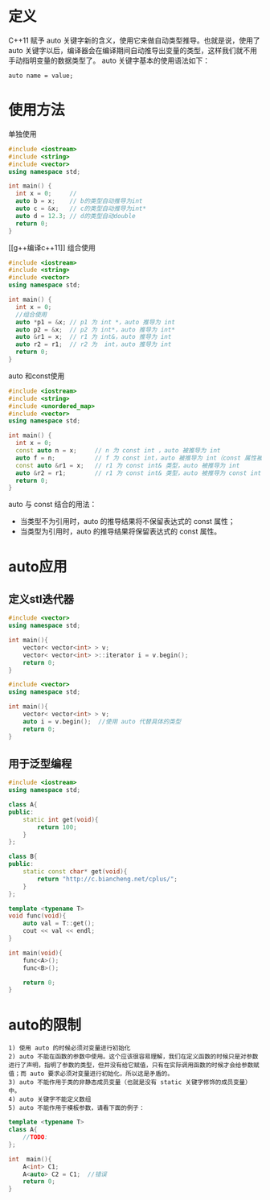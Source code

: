 # 定义
C++11 赋予 auto 关键字新的含义，使用它来做自动类型推导。也就是说，使用了 auto 关键字以后，编译器会在编译期间自动推导出变量的类型，这样我们就不用手动指明变量的数据类型了。
auto 关键字基本的使用语法如下：

`auto name = value;`
# 使用方法

单独使用
```cpp
#include <iostream>
#include <string>
#include <vector>
using namespace std;

int main() {
  int x = 0;     //
  auto b = x;    // b的类型自动推导为int
  auto c = &x;   // c的类型自动推导为int*
  auto d = 12.3; // d的类型自动double
  return 0;
}
```
[[g++编译c++11]]
组合使用
```cpp
#include <iostream>
#include <string>
#include <vector>
using namespace std;

int main() {
  int x = 0;   
  //组合使用
  auto *p1 = &x; // p1 为 int *，auto 推导为 int
  auto p2 = &x;  // p2 为 int*，auto 推导为 int*
  auto &r1 = x;  // r1 为 int&，auto 推导为 int
  auto r2 = r1;  // r2 为  int，auto 推导为 int
  return 0;
}
```

auto 和const使用
```cpp
#include <iostream>
#include <string>
#include <unordered_map>
#include <vector>
using namespace std;

int main() {
  int x = 0;
  const auto n = x;     // n 为 const int ，auto 被推导为 int
  auto f = n;           // f 为 const int，auto 被推导为 int（const 属性被抛弃）
  const auto &r1 = x;   // r1 为 const int& 类型，auto 被推导为 int
  auto &r2 = r1;        // r1 为 const int& 类型，auto 被推导为 const int 类型
  return 0;
}
```
auto 与 const 结合的用法：
-   当类型不为引用时，auto 的推导结果将不保留表达式的 const 属性；
-   当类型为引用时，auto 的推导结果将保留表达式的 const 属性。
# auto应用
## 定义stl迭代器
```cpp
#include <vector>
using namespace std;

int main(){
    vector< vector<int> > v;
    vector< vector<int> >::iterator i = v.begin();
    return 0;
}
```

```cpp
#include <vector>
using namespace std;

int main(){
    vector< vector<int> > v;
    auto i = v.begin();  //使用 auto 代替具体的类型
    return 0;
}
```
## 用于泛型编程
```cpp
#include <iostream>
using namespace std;

class A{
public:
    static int get(void){
        return 100;
    }
};

class B{
public:
    static const char* get(void){
        return "http://c.biancheng.net/cplus/";
    }
};

template <typename T>
void func(void){
    auto val = T::get();
    cout << val << endl;
}

int main(void){
    func<A>();
    func<B>();

    return 0;
}
```
# auto的限制
	1) 使用 auto 的时候必须对变量进行初始化
	2) auto 不能在函数的参数中使用。这个应该很容易理解，我们在定义函数的时候只是对参数进行了声明，指明了参数的类型，但并没有给它赋值，只有在实际调用函数的时候才会给参数赋值；而 auto 要求必须对变量进行初始化，所以这是矛盾的。
	3) auto 不能作用于类的非静态成员变量（也就是没有 static 关键字修饰的成员变量）中。
	4) auto 关键字不能定义数组
	5) auto 不能作用于模板参数，请看下面的例子：

```cpp
template <typename T>
class A{
    //TODO:
};

int  main(){
    A<int> C1;
    A<auto> C2 = C1;  //错误
    return 0;
}
```